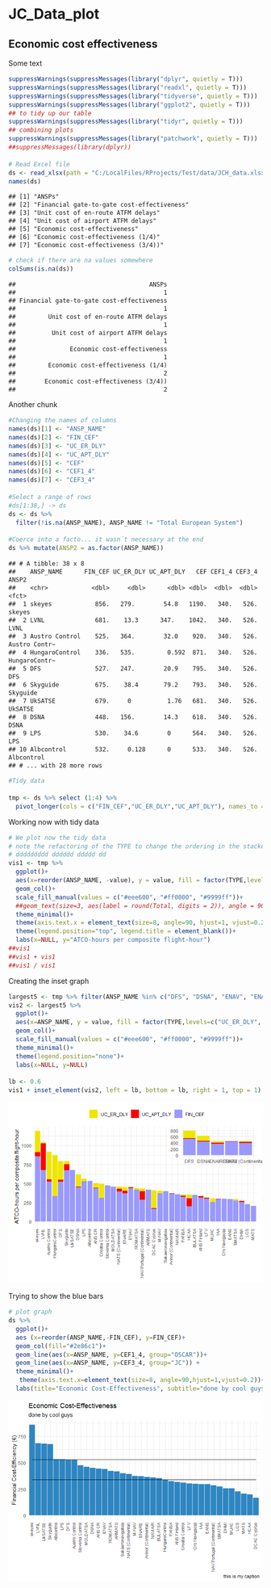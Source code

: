 JC\_Data\_plot
================

## Economic cost effectiveness

Some text

``` r
suppressWarnings(suppressMessages(library("dplyr", quietly = T)))
suppressWarnings(suppressMessages(library("readxl", quietly = T)))
suppressWarnings(suppressMessages(library("tidyverse", quietly = T)))
suppressWarnings(suppressMessages(library("ggplot2", quietly = T)))
## to tidy up our table
suppressWarnings(suppressMessages(library("tidyr", quietly = T)))
## combining plots
suppressWarnings(suppressMessages(library("patchwork", quietly = T)))
##suppressMessages(library(dplyr))

# Read Excel file
ds <- read_xlsx(path = "C:/LocalFiles/RProjects/Test/data/JCH_data.xlsx", sheet="Sheet2")
names(ds)
```

    ## [1] "ANSPs"                                    
    ## [2] "Financial gate-to-gate cost-effectiveness"
    ## [3] "Unit cost of en-route ATFM delays"        
    ## [4] "Unit cost of airport ATFM delays"         
    ## [5] "Economic cost-effectiveness"              
    ## [6] "Economic cost-effectiveness (1/4)"        
    ## [7] "Economic cost-effectiveness (3/4))"

``` r
# check if there are na values somewhere
colSums(is.na(ds))
```

    ##                                     ANSPs 
    ##                                         1 
    ## Financial gate-to-gate cost-effectiveness 
    ##                                         1 
    ##         Unit cost of en-route ATFM delays 
    ##                                         1 
    ##          Unit cost of airport ATFM delays 
    ##                                         1 
    ##               Economic cost-effectiveness 
    ##                                         1 
    ##         Economic cost-effectiveness (1/4) 
    ##                                         2 
    ##        Economic cost-effectiveness (3/4)) 
    ##                                         2

Another chunk

``` r
#Changing the names of columns
names(ds)[1] <- "ANSP_NAME"
names(ds)[2] <- "FIN_CEF"
names(ds)[3] <- "UC_ER_DLY"
names(ds)[4] <- "UC_APT_DLY"
names(ds)[5] <- "CEF"
names(ds)[6] <- "CEF1_4"
names(ds)[7] <- "CEF3_4"

#Select a range of rows
#ds[1:38,] -> ds 
ds <- ds %>% 
  filter(!is.na(ANSP_NAME), ANSP_NAME != "Total European System")

#Coerce into a facto... it wasn´t necessary at the end
ds %>% mutate(ANSP2 = as.factor(ANSP_NAME))
```

    ## # A tibble: 38 x 8
    ##    ANSP_NAME      FIN_CEF UC_ER_DLY UC_APT_DLY   CEF CEF1_4 CEF3_4 ANSP2        
    ##    <chr>            <dbl>     <dbl>      <dbl> <dbl>  <dbl>  <dbl> <fct>        
    ##  1 skeyes            856.   279.        54.8   1190.   340.   526. skeyes       
    ##  2 LVNL              681.    13.3      347.    1042.   340.   526. LVNL         
    ##  3 Austro Control    525.   364.        32.0    920.   340.   526. Austro Contr~
    ##  4 HungaroControl    336.   535.         0.592  871.   340.   526. HungaroContr~
    ##  5 DFS               527.   247.        20.9    795.   340.   526. DFS          
    ##  6 Skyguide          675.    38.4       79.2    793.   340.   526. Skyguide     
    ##  7 UkSATSE           679.     0          1.76   681.   340.   526. UkSATSE      
    ##  8 DSNA              448.   156.        14.3    618.   340.   526. DSNA         
    ##  9 LPS               530.    34.6        0      564.   340.   526. LPS          
    ## 10 Albcontrol        532.     0.128      0      533.   340.   526. Albcontrol   
    ## # ... with 28 more rows

``` r
#Tidy data

tmp <- ds %>% select (1:4) %>% 
  pivot_longer(cols = c("FIN_CEF","UC_ER_DLY","UC_APT_DLY"), names_to = "TYPE", values_to ="value") 
```

Working now with tidy data

``` r
# We plot now the tidy data
# note the refactoring of the TYPE to change the ordering in the stacked bar
# ddddddddd dddddd ddddd dd 
vis1 <- tmp %>%
  ggplot()+
  aes(x=reorder(ANSP_NAME, -value), y = value, fill = factor(TYPE,levels=c("UC_ER_DLY", "UC_APT_DLY", "FIN_CEF")))+
  geom_col()+ 
  scale_fill_manual(values = c("#eee600", "#ff0000", "#9999ff"))+
  ##geom_text(size=3, aes(label = round(Total, digits = 2)), angle = 90, vjust = +0.5, hjust = +1)+
  theme_minimal()+
  theme(axis.text.x = element_text(size=8, angle=90, hjust=1, vjust=0.2))+
  theme(legend.position="top", legend.title = element_blank())+
  labs(x=NULL, y="ATCO-hours per composite flight-hour")
##vis1
##vis1 + vis1
##vis1 / vis1
```

Creating the inset graph

``` r
largest5 <- tmp %>% filter(ANSP_NAME %in% c("DFS", "DSNA", "ENAV", "ENAIRE", "NATS (Continental)"))
vis2 <- largest5 %>%
  ggplot()+
  aes(x=ANSP_NAME, y = value, fill = factor(TYPE,levels=c("UC_ER_DLY", "UC_APT_DLY", "FIN_CEF")))+
  geom_col()+
  scale_fill_manual(values = c("#eee600", "#ff0000", "#9999ff"))+
  theme_minimal()+
  theme(legend.position="none")+
  labs(x=NULL, y=NULL)

lb <- 0.6
vis1 + inset_element(vis2, left = lb, bottom = lb, right = 1, top = 1)
```

![](JC_data_plot_files/figure-gfm/unnamed-chunk-4-1.png)<!-- -->

Trying to show the blue bars

``` r
# plot graph
ds %>%
  ggplot()+
  aes (x=reorder(ANSP_NAME,-FIN_CEF), y=FIN_CEF)+
  geom_col(fill="#2e86c1")+
  geom_line(aes(x=ANSP_NAME, y=CEF1_4, group="OSCAR"))+
  geom_line(aes(x=ANSP_NAME, y=CEF3_4, group="JC")) +
  theme_minimal()+
   theme(axis.text.x=element_text(size=8, angle=90,hjust=1,vjust=0.2))+
  labs(title="Economic Cost-Effectiveness", subtitle="done by cool guys", caption="this is my caption", x=NULL, y="Financial Cost-Efficiency (€)")
```

![](JC_data_plot_files/figure-gfm/unnamed-chunk-5-1.png)<!-- -->
